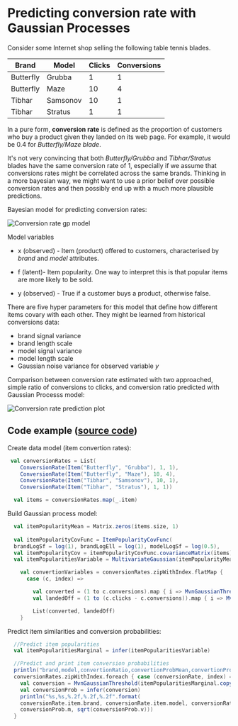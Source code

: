# Predicting conversion rate with Gaussian Processes

Consider some Internet shop selling the following table tennis blades.

| Brand       | Model       | Clicks  | Conversions|
|-------------|-------------| --------|------------|
| Butterfly   | Grubba      |1        |1           |
| Butterfly   | Maze        |10       |4           |
| Tibhar      | Samsonov    |10       |1           |
| Tibhar      | Stratus     |1        |1           |

In a pure form, **conversion rate** is defined as the proportion of customers who buy a product given they landed on its web page. For example, it would be 0.4 for *Butterfly/Maze blade*. 

It's not very convincing  that both *Butterfly/Grubba* and *Tibhar/Stratus* blades have the same conversion rate of 1, especially if we assume that conversions rates might be correlated across the same brands. Thinking in a more bayesian way, we might want to use a prior belief over possible conversion rates and then possibly end up with a much more plausible predictions.

Bayesian model for predicting conversion rates:

![Conversion rate gp model](https://raw.github.com/danielkorzekwa/bayes-scala/master/doc/dsl_examples/conversionrate/conversion_rate_gp_model "Convertion rate gp model")

Model variables
* x (observed) - Item (product) offered to customers, characterised by *brand* and *model* attributes.

* f (latent)- Item popularity. One way to interpret this is that popular items are more likely to be sold.

* y (observed) - True if a customer buys a product, otherwise false.  

There are five hyper parameters for this model that define how different items covary with each other. They might be learned from historical conversions data: 
* brand signal variance
* brand length scale
* model signal variance
* model length scale
* Gaussian noise variance for observed variable *y*
  
Comparison between conversion rate estimated with two approached, simple ratio of conversions to clicks, and conversion ratio predicted with Gaussian Processs model:
   
![Conversion rate prediction plot](https://raw.github.com/danielkorzekwa/bayes-scala/master/doc/dsl_examples/conversionrate/conversion_rate_prediction_plot.png "Conversion rate prediction plot")

## Code example ([source code](https://github.com/danielkorzekwa/bayes-scala/blob/master/src/test/scala/dk/bayes/dsl/demo/conversionrate/ConversionRateTest.scala))
 
Create data model (item convertion rates):

```scala
 val conversionRates = List(
    ConversionRate(Item("Butterfly", "Grubba"), 1, 1),
    ConversionRate(Item("Butterfly", "Maze"), 10, 4),
    ConversionRate(Item("Tibhar", "Samsonov"), 10, 1),
    ConversionRate(Item("Tibhar", "Stratus"), 1, 1))

  val items = conversionRates.map(_.item)
```

Build Gaussian process model:


```scala
  val itemPopularityMean = Matrix.zeros(items.size, 1)
  
  val itemPopularityCovFunc = ItemPopularityCovFunc(
  brandLogSf = log(1), brandLogEll = log(1), modelLogSf = log(0.5),     modelLogEll = log(1))
  val itemPopularityCov = itemPopularityCovFunc.covarianceMatrix(items)
  val itemPopularitiesVariable = MultivariateGaussian(itemPopularityMean, itemPopularityCov)

    val convertionVariables = conversionRates.zipWithIndex.flatMap {
      case (c, index) =>

        val converted = (1 to c.conversions).map { i => MvnGaussianThreshold(itemPopularitiesVariable, index, exceeds = Some(true)) }
        val landedOff = (1 to (c.clicks - c.conversions)).map { i => MvnGaussianThreshold(itemPopularitiesVariable, index, exceeds = Some(false)) }

        List(converted, landedOff)
    }
```

Predict item similarities and conversion probabilities:


```scala  
  //Predict item popularities
  val itemPopularitiesMarginal = infer(itemPopularitiesVariable)

  //Predict and print item conversion probabilities
  println("brand,model,convertionRatio,convertionProbMean,convertionProbStdDev")
  conversionRates.zipWithIndex.foreach { case (conversionRate, index) =>
    val conversion = MvnGaussianThreshold(itemPopularitiesMarginal.copy(), index)
    val conversionProb = infer(conversion)
    println("%s,%s,%.2f,%.2f,%.2f".format(
    conversionRate.item.brand, conversionRate.item.model, conversionRate.conversions.toDouble / conversionRate.clicks,
    conversionProb.m, sqrt(conversionProb.v)))
  }
```